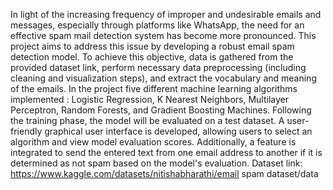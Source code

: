 In light of the increasing frequency of improper and undesirable emails and messages, especially through platforms like WhatsApp, the need for an effective spam mail detection system has become more pronounced. This project aims to address this issue by developing a robust email spam detection model. 
To achieve this objective, data is gathered from the provided dataset link, perform necessary data preprocessing (including cleaning and visualization steps), and extract the vocabulary and meaning of the emails. In the project five different machine learning algorithms implemented : Logistic Regression, K Nearest Neighbors, Multilayer Perceptron, Random Forests, and Gradient Boosting Machines. Following the training phase, the model will be evaluated on a test dataset. A user-friendly graphical user interface is developed, allowing users to select an algorithm and view model evaluation scores. Additionally, a feature is integrated to send the entered text from one email address to another if it is determined as not spam based on the model's evaluation.
Dataset link: https://www.kaggle.com/datasets/nitishabharathi/email spam dataset/data
